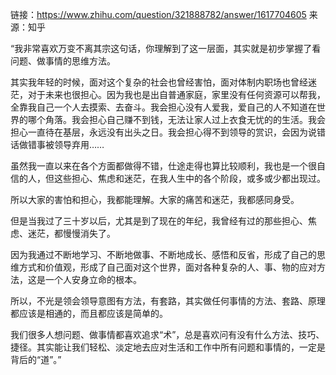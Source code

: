 链接：https://www.zhihu.com/question/321888782/answer/1617704605
来源：知乎

“我非常喜欢万变不离其宗这句话，你理解到了这一层面，其实就是初步掌握了看问题、做事情的思维方法。


其实我年轻的时候，面对这个复杂的社会也曾经害怕，面对体制内职场也曾经迷茫，对于未来也很担心。因为我也是出自普通家庭，家里没有任何资源可以帮我，全靠我自己一个人去摸索、去奋斗。我会担心没有人爱我，爱自己的人不知道在世界的哪个角落。我会担心自己赚不到钱，无法让家人过上衣食无忧的的生活。我会担心一直待在基层，永远没有出头之日。我会担心得不到领导的赏识，会因为说错话做错事被领导弃用……

虽然我一直以来在各个方面都做得不错，仕途走得也算比较顺利，我也是一个很自信的人，但这些担心、焦虑和迷茫，在我人生中的各个阶段，或多或少都出现过。



所以大家的害怕和担心，我都能理解。大家的痛苦和迷茫，我都感同身受。

但是当我过了三十岁以后，尤其是到了现在的年纪，我曾经有过的那些担心、焦虑、迷茫，都慢慢消失了。

因为我通过不断地学习、不断地做事、不断地成长、感悟和反省，形成了自己的思维方式和价值观，形成了自己面对这个世界，面对各种复杂的人、事、物的应对方法，这是一个人安身立命的根本。



所以，不光是领会领导意图有方法，有套路，其实做任何事情的方法、套路、原理都应该是相通的，而且都应该是简单的。

我们很多人想问题、做事情都喜欢追求“术”，总是喜欢问有没有什么方法、技巧、捷径。其实能让我们轻松、淡定地去应对生活和工作中所有问题和事情的，一定是背后的“道”。”
